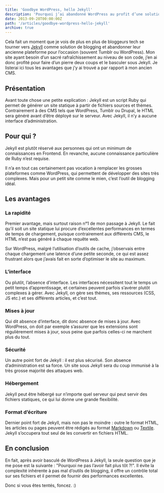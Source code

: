 ```yaml
---
title: 'Goodbye WordPress, hello Jekyll'
description: 'Pourquoi j’ai abandonné WordPress au profit d’une solution plus adaptée à mes besoins.'
date: 2013-09-28T00:00:00Z
path: '/articles/goodbye-wordpress-hello-jekyll'
archive: true
---
```


Cela fait un moment que je vois de plus en plus de bloggeurs tech se tourner vers [Jekyll](http://jekyllrb.com/) comme solution de blogging et abandonner leur ancienne plateforme pour l’occasion (souvent Tumblr ou WordPress). Mon site ayant besoin d’un sacré rafraîchissement au niveau de son code, j’en ai donc profité pour faire d’un pierre deux coups et le basculer sous Jekyll. Je listerai ici tous les avantages que j’y ai trouvé a par rapport à mon ancien CMS.

## Présentation

Avant toute chose une petite explication : Jekyll est un script Ruby qui permet de générer un site statique à partir de fichiers sources et thèmes. Contrairement à des CMS tels que WordPress, Tumblr ou Drupal, le HTML sera généré avant d’être déployé sur le serveur. Avec Jekyll, il n’y a aucune interface d’administration.

## Pour qui ?

Jekyll est plutôt réservé aux personnes qui ont un minimum de connaissances en Frontend. En revanche, aucune connaissance particulière de Ruby n’est requise.

Il n’a en tout cas certainement pas vocation à remplacer les grosses plateformes comme WordPress, qui permettent de développer des sites très complexes. Mais pour un petit site comme le mien, c’est l’outil de blogging idéal.

## Les avantages

### La rapidité

Premier avantage, mais surtout raison n°1 de mon passage à Jekyll. Le fait qu’il soit un site statique lui procure d’excellentes performances en termes de temps de chargement, puisque contrairement aux différents CMS, le HTML n’est pas généré à chaque requête web.

Sur WordPress, malgré l’utilisation d’outils de cache, j’observais entre chaque chargement une latence d’une petite seconde, ce qui est assez frustrant alors que j’avais fait en sorte d’optimiser le site au maximum.

### L’interface

Ou plutôt, l’absence d’interface. Les interfaces nécessitent tout le temps un petit temps d’apprentissage, et certaines peuvent parfois s’avérer plutôt complexes à gérer. Avec Jekyll, on gère ses thèmes, ses ressources (CSS, JS etc.) et ses différents articles, et c’est tout.

### Mises à jour

Qui dit absence d’interface, dit donc absence de mises à jour. Avec WordPress, on doit par exemple s’assurer que les extensions sont régulièrement mises à jour, sous peine que parfois celles-ci ne marchent plus du tout.

### Sécurité

Un autre point fort de Jekyll : il est plus sécurisé. Son absence d’administration est sa force. Un site sous Jekyll sera du coup immunisé à la très grosse majorité des attaques web.

### Hébergement

Jekyll peut être hébergé sur n’importe quel serveur qui peut servir des fichiers statiques, ce qui lui donne une grande flexibilité.

### Format d’écriture

Dernier point fort de Jekyll, mais non pas le moindre : outre le format HTML, les articles ou pages peuvent être rédigés au format [Markdown](http://daringfireball.net/projects/markdown/syntax) ou [Textile](<http://fr.wikipedia.org/wiki/Textile_(langage)>). Jekyll s’occupera tout seul de les convertir en fichiers HTML.

## En conclusion

En fait, après avoir basculé de WordPress à Jekyll, la seule question que je me pose est la suivante : "Pourquoi ne pas l’avoir fait plus tôt ?!". Il évite la complexité inhérente à pas mal d’outils de blogging, il offre un contrôle total sur ses fichiers et il permet de fournir des performances excellentes.

Donc si vous êtes tentés, foncez. :)
